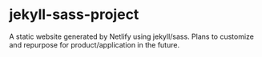 # jekyll-sass-project

A static website generated by Netlify using jekyll/sass. 
Plans to customize and repurpose for product/application in the future.
